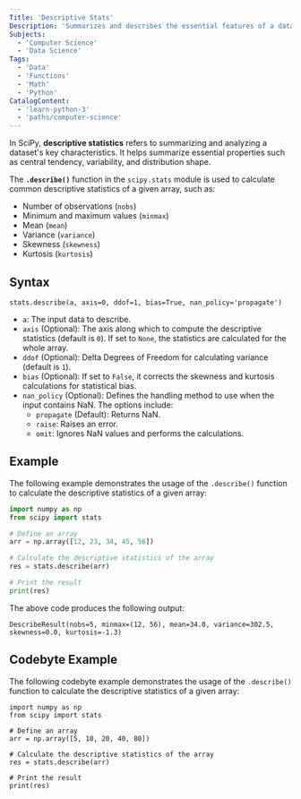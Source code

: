 ```yaml
---
Title: 'Descriptive Stats'
Description: 'Summarizes and describes the essential features of a dataset.'
Subjects:
  - 'Computer Science'
  - 'Data Science'
Tags:
  - 'Data'
  - 'Functions'
  - 'Math'
  - 'Python'
CatalogContent:
  - 'learn-python-3'
  - 'paths/computer-science'
---
```


In SciPy, **descriptive statistics** refers to summarizing and analyzing a dataset's key characteristics. It helps summarize essential properties such as central tendency, variability, and distribution shape.

The **`.describe()`** function in the `scipy.stats` module is used to calculate common descriptive statistics of a given array, such as:

- Number of observations (`nobs`)
- Minimum and maximum values (`minmax`)
- Mean (`mean`)
- Variance (`variance`)
- Skewness (`skewness`)
- Kurtosis (`kurtosis`)

## Syntax

```pseudo
stats.describe(a, axis=0, ddof=1, bias=True, nan_policy='propagate')
```

- `a`: The input data to describe.
- `axis` (Optional): The axis along which to compute the descriptive statistics (default is `0`). If set to `None`, the statistics are calculated for the whole array.
- `ddof` (Optional): Delta Degrees of Freedom for calculating variance (default is `1`).
- `bias` (Optional): If set to `False`, it corrects the skewness and kurtosis calculations for statistical bias.
- `nan_policy` (Optional): Defines the handling method to use when the input contains NaN. The options include:
  - `propagate` (Default): Returns NaN.
  - `raise`: Raises an error.
  - `omit`: Ignores NaN values and performs the calculations.

## Example

The following example demonstrates the usage of the `.describe()` function to calculate the descriptive statistics of a given array:

```py
import numpy as np
from scipy import stats

# Define an array
arr = np.array([12, 23, 34, 45, 56])

# Calculate the descriptive statistics of the array
res = stats.describe(arr)

# Print the result
print(res)
```

The above code produces the following output:

```shell
DescribeResult(nobs=5, minmax=(12, 56), mean=34.0, variance=302.5, skewness=0.0, kurtosis=-1.3)
```

## Codebyte Example

The following codebyte example demonstrates the usage of the `.describe()` function to calculate the descriptive statistics of a given array:

```codebyte/python
import numpy as np
from scipy import stats

# Define an array
arr = np.array([5, 10, 20, 40, 80])

# Calculate the descriptive statistics of the array
res = stats.describe(arr)

# Print the result
print(res)
```
